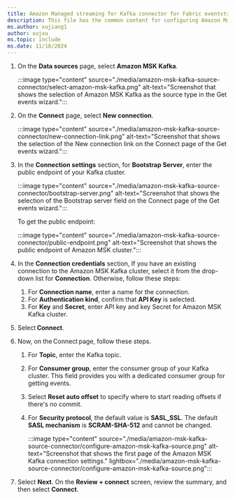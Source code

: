 ```yaml
---
title: Amazon Managed streaming for Kafka connector for Fabric eventstreams
description: This file has the common content for configuring Amazon Managed streaming for Kafka connector for Fabric eventstreams and Real-Time hub. 
ms.author: xujiang1
author: xujxu 
ms.topic: include
ms.date: 11/18/2024
---
```


1. On the **Data sources** page, select **Amazon MSK Kafka**. 

    :::image type="content" source="./media/amazon-msk-kafka-source-connector/select-amazon-msk-kafka.png" alt-text="Screenshot that shows the selection of Amazon MSK Kafka as the source type in the Get events wizard.":::
1. On the **Connect** page, select **New connection**.

    :::image type="content" source="./media/amazon-msk-kafka-source-connector/new-connection-link.png" alt-text="Screenshot that shows the selection of the New connection link on the Connect page of the Get events wizard.":::    
1. In the **Connection settings** section, for **Bootstrap Server**, enter the public endpoint of your Kafka cluster.

    :::image type="content" source="./media/amazon-msk-kafka-source-connector/bootstrap-server.png" alt-text="Screenshot that shows the selection of the Bootstrap server field on the Connect page of the Get events wizard.":::   

    To get the public endpoint:

    :::image type="content" source="./media/amazon-msk-kafka-source-connector/public-endpoint.png" alt-text="Screenshot that shows the public endpoint of Amazon MSK cluster.":::   
1. In the **Connection credentials** section, If you have an existing connection to the Amazon MSK Kafka cluster, select it from the drop-down list for **Connection**. Otherwise, follow these steps: 
    1. For **Connection name**, enter a name for the connection. 
    1. For **Authentication kind**, confirm that **API Key** is selected. 
    1. For **Key** and **Secret**, enter API key and key Secret for Amazon MSK Kafka cluster.     
1. Select **Connect**.  
1. Now, on the Connect page, follow these steps.  
    1. For **Topic**, enter the Kafka topic. 
    1. For **Consumer group**, enter the consumer group of your Kafka cluster. This field provides you with a dedicated consumer group for getting events.  
    1. Select **Reset auto offset** to specify where to start reading offsets if there's no commit. 
    1. For **Security protocol**, the default value is **SASL_SSL**. The default **SASL mechanism** is **SCRAM-SHA-512** and cannot be changed. 
    
        :::image type="content" source="./media/amazon-msk-kafka-source-connector/configure-amazon-msk-kafka-source.png" alt-text="Screenshot that shows the first page of the Amazon MSK Kafka connection settings." lightbox="./media/amazon-msk-kafka-source-connector/configure-amazon-msk-kafka-source.png":::      
1. Select **Next**. On the **Review + connect** screen, review the summary, and then select **Connect**.
